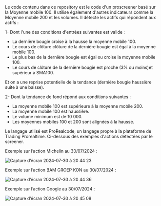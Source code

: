 Le code contenu dans ce repository est le code d'un proscreener basé sur la Moyenne mobile 100.
Il utilise également d'autres indicateurs comme la Moyenne mobile 200 et les volumes.
Il détecte les actifs qui répondent aux actifs :


1- Dont l'une des conditions d'entrées suivantes est valide :
* La dernière bougie croise à la hausse la moyenne mobile 100.
* Le cours de clôture clôture de la dernière bougie est égal à la moyenne mobile 100.
* Le plus bas de la dernière bougie est égal ou croise la moyenne mobile 100.
* Le cours de clôture de la dernière bougie est proche (3% ou moins)et supérieur à SMA100.

Et on a une reprise potentielle de la tendance (dernière bougie haussière suite à une baisse).


2- Dont la tendance de fond répond aux conditions suivantes :
* La moyenne mobile 100 est supérieure à la moyenne mobile 200.
* La moyenne mobile 100 est haussière.
* Le volume minimum est de 10 000.
* Les moyennes mobiles 100 et 200 sont alignées à la hausse. 

Le langage utilisé est ProRealcode, un langage propre à la plateforme de Trading Prorealtime.
Ci-dessous des exemples d'actions détectées par le screener.

Exemple sur l’action Michelin au 30/07/2024 :

![Capture d’écran 2024-07-30 à 20 44 23](https://github.com/user-attachments/assets/39e84acc-4ead-48a7-a9c7-c7a43ef3f9ab)


Exemple sur l’action BAM GROEP KON au 30/07/2024 :

![Capture d’écran 2024-07-30 à 20 44 36](https://github.com/user-attachments/assets/d9ad1567-9cad-45f4-97d3-f67dd2f87918)


Exemple sur l’action Google au 30/07/2024 :

![Capture d’écran 2024-07-30 à 20 45 08](https://github.com/user-attachments/assets/ba45d3b5-0536-42bb-af1c-1effcbdb324b)
